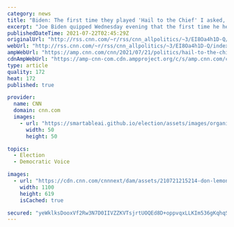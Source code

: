 ```yaml
---
category: news
title: "Biden: The first time they played 'Hail to the Chief' I asked, 'Where is he?'"
excerpt: "Joe Biden quipped Wednesday evening that the first time he heard \"Hail to the Chief\" as President he asked, \"Where is he?\"\n    \n"
publishedDateTime: 2021-07-22T02:45:29Z
originalUrl: "http://rss.cnn.com/~r/rss/cnn_allpolitics/~3/EI8Oa4h1D-Q/index.html"
webUrl: "http://rss.cnn.com/~r/rss/cnn_allpolitics/~3/EI8Oa4h1D-Q/index.html"
ampWebUrl: "https://amp.cnn.com/cnn/2021/07/21/politics/hail-to-the-chief-biden-cnn-townhall/index.html"
cdnAmpWebUrl: "https://amp-cnn-com.cdn.ampproject.org/c/s/amp.cnn.com/cnn/2021/07/21/politics/hail-to-the-chief-biden-cnn-townhall/index.html"
type: article
quality: 172
heat: 172
published: true

provider:
  name: CNN
  domain: cnn.com
  images:
    - url: "https://smartableai.github.io/election/assets/images/organizations/cnn.com-50x50.jpg"
      width: 50
      height: 50

topics:
  - Election
  - Democratic Voice

images:
  - url: "https://cdn.cnn.com/cnnnext/dam/assets/210721215214-don-lemon-joe-biden-vpx-screengrab-town-hall-super-tease.jpg"
    width: 1100
    height: 619
    isCached: true

secured: "yeWklksDooxVf2Rw3N7D0IIVZZKVTsjrtUOQEd8D+oppvqxLLKIm536gKqhqSpd2F1h86c/gL8cxrJobbbr2n6yJXqs1A4nKWx5N7CGLeRhk86WhybwQSk0WjzJHdA5ojz75/5vQPV+v7rrg0FXfAJmkjGTknof3MDphOJ1rAZ4PvfFS4eOiQIbWrn8oCaidGsrcgh+8CSbs/aV2Yp7LJlQZYX1njvKDYHsu3avJD8pWA6DPtC/yQTgss5d7lF/YrHNNGTfJ/RKWFt8oAvRyzgEV2+WqyTVcbHZ3BXld4oKhZkCQzLbKni/LwWrBE5NuC0RQUtzj27PbeH6h34HAHwAtnUQ+UH9HFcuvhPRq6Xg=;VmkpaUvHHqMXA4fW/iXtZw=="
---
```


